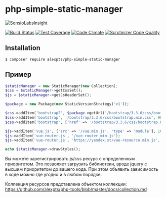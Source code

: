 # php-simple-static-manager

[![SensioLabsInsight](https://insight.sensiolabs.com/projects/a0183cff-2e8c-4c6d-8466-2756ad374002/big.png)](https://insight.sensiolabs.com/projects/a0183cff-2e8c-4c6d-8466-2756ad374002)

[![Build Status](https://travis-ci.org/alexpts/php-simple-static-manager.svg?branch=master)](https://travis-ci.org/alexpts/php-simple-static-manager)
[![Test Coverage](https://codeclimate.com/github/alexpts/php-simple-static-manager/badges/coverage.svg)](https://codeclimate.com/github/alexpts/php-simple-static-manager/coverage)
[![Code Climate](https://codeclimate.com/github/alexpts/php-simple-static-manager/badges/gpa.svg)](https://codeclimate.com/github/alexpts/php-simple-static-manager)
[![Scrutinizer Code Quality](https://scrutinizer-ci.com/g/alexpts/php-simple-static-manager/badges/quality-score.png?b=master)](https://scrutinizer-ci.com/g/alexpts/php-simple-static-manager/?branch=master)


## Installation

```
$ composer require alexpts/php-simple-static-manager
```

## Пример

```php
$staticManager = new StaticManager(new Collection);
$css = $staticManager->getCssSet();
$js = $staticManager->getJsHeaderSet();

$package = new Package(new StaticVersionStrategy('v1'));

$css->addItem('bootstrap2', $package->getUrl('/bootstrap/3.3.6/css/bootstrap.css'));
$css->addItem('bootstrap', '/bootstrap/3.3.6/css/bootstrap.min.css', 90);
$css->addItem('bootstrap', ['href' => '/bootstrap/3.3.6/css/bootstrap.min.css', 'rel' => 'less'], 90);

$js->addItem('vue.js', ['src' => '/vue.min.js', 'type' => 'module'], 100);
$js->addItem('vue-router.js', '/vue-router.min.js');
$js->addItem('vue-router.js', 'https://yandex.st/vue-resource.min.js', 10); // cdn

echo $staticManager->drawStyles();
```

Вы можете зарегистрировать js/css ресурс с определенным приоритетом.
Это позволяет загрузить библиотеки, вроде jquery с высшим приоритетом до вашего кода.
При этом объявить зависимость в коде можно где угодно и в любом порядке.

Коллекция ресурсов представлена объектом коллекции:
https://github.com/alexpts/php-tools/blob/master/docs/collection.md
